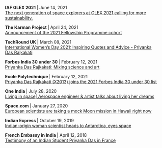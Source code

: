 <p>
  <b> IAF GLEX 2021 </b> | June 14, 2021
  <br> <a href="https://twitter.com/iafastro/status/1404476068241813509?s=20">
    The next generation of space explorers at GLEX 2021 calling for more sustainability.
  </a>
</p>
<p>
  <b> The Karman Project </b> | April 24, 2021
  <br> <a href="https://www.karmanproject.org/post/the-karman-project-announces-cohort-for-its-2021-fellowship-programme">
    Announcement of the 2021 Fellowship Programme cohort
  </a>
</p>
<p>
  <b> TechRound UK </b> | March 08, 2021
  <br> <a href="https://techround.co.uk/international-womens-day/priyanka-das-rajkakati-2021-forbes-india-30-under-30-winner/">
    International Women’s Day 2021: Inspiring Quotes and Advice - Priyanka Das Rajkakati
  </a>
</p>
<p>
  <b> Forbes India 30 under 30 </b> | February 12, 2021
  <br> <a href="https://www.forbesindia.com/article/30-under-30-2021/priyanka-das-rajkakati-mixing-science-and-art/66429/1">
    Priyanka Das Rajkakati: Mixing science and art 
  </a>
</p>

<p>
  <b> Ecole Polytechnique </b> | February 12, 2021
  <br> <a href="https://www.polytechnique.edu/en/content/priyanka-das-rajkakati-x2013-joins-2021-forbes-india-30-under-30-list">
    Priyanka Das Rajkakati (X2013) joins the 2021 Forbes India 30 under 30 list
  </a>
</p>

<p>
  <b> One India </b> | July 28, 2020
  <br> <a href="https://www.oneindia.com/videos/living-in-space-aerospace-engineer-artist-talks-about-living-her-dreams-1067924.html">
    Living in space| Aerospace engineer & artist talks about living her dreams
  </a>
</p>

<p>
  <b> Space.com </b> | January 27, 2020
  <br> <a href="https://www.space.com/mock-moon-mission-euromoonmars-hi-seas-hawaii.html">
    European scientists are taking a mock Moon mission in Hawaii right now
  </a>
</p>

<p>
  <b> Indian Express </b> | October 19, 2019
  <br> <a href="https://indianexpress.com/article/technology/science/indian-origin-woman-scientist-heads-to-antarctica-eyes-space-6077006/">
    Indian-origin woman scientist heads to Antarctica, eyes space
  </a>
</p>

<p>
  <b>French Embassy in India </b> | April 12, 2018
  <br> <a href="https://in.ambafrance.org/Testimony-of-an-Indian-Student-Priyanka-Das-in-France">
    Testimony of an Indian Student Priyanka Das in France
  </a>
</p>

